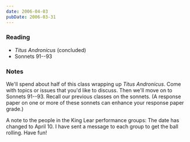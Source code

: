 ```yaml
---
date: 2006-04-03
pubDate: 2006-03-31
---
```


### Reading

* <cite>Titus Andronicus</cite> (concluded)
* Sonnets 91--93

### Notes

We'll spend about half of this class wrapping up <cite>Titus Andronicus</cite>. Come with topics or issues that you'd like to discuss. Then we'll move on to Sonnets 91--93. Recall our previous classes on the sonnets. (A response paper on one or more of these sonnets can enhance your response paper grade.)

A note to the people in the King Lear performance groups: The date has changed to April 10. I have sent a message to each group to get the ball rolling. Have fun!
